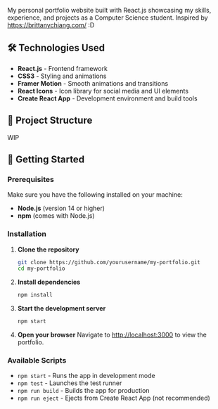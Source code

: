 My personal portfolio website built with React.js showcasing my skills, experience, and projects as a Computer Science student. Inspired by https://brittanychiang.com/ :D

## 🛠️ Technologies Used

- **React.js** - Frontend framework
- **CSS3** - Styling and animations
- **Framer Motion** - Smooth animations and transitions
- **React Icons** - Icon library for social media and UI elements
- **Create React App** - Development environment and build tools

## 📁 Project Structure

WIP

## 🚀 Getting Started

### Prerequisites

Make sure you have the following installed on your machine:

- **Node.js** (version 14 or higher)
- **npm** (comes with Node.js)

### Installation

1. **Clone the repository**

   ```bash
   git clone https://github.com/yourusername/my-portfolio.git
   cd my-portfolio
   ```

2. **Install dependencies**

   ```bash
   npm install
   ```

3. **Start the development server**

   ```bash
   npm start
   ```

4. **Open your browser**
   Navigate to [http://localhost:3000](http://localhost:3000) to view the portfolio.

### Available Scripts

- `npm start` - Runs the app in development mode
- `npm test` - Launches the test runner
- `npm run build` - Builds the app for production
- `npm run eject` - Ejects from Create React App (not recommended)